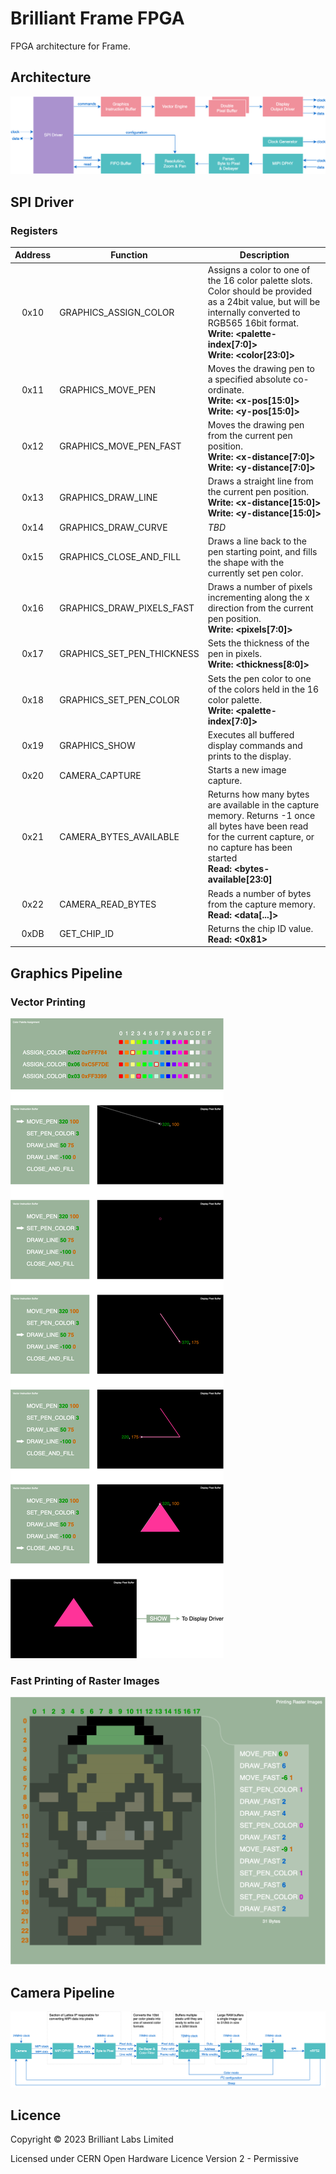 # Brilliant Frame FPGA

FPGA architecture for Frame.

## Architecture

![FPGA architecture block diagram for Frame](docs/top-level-architecture.drawio.png)

## SPI Driver

### Registers

| Address | Function                   | Description | 
|:-------:|----------------------------|-------------|
| 0x10    | GRAPHICS_ASSIGN_COLOR      | Assigns a color to one of the 16 color palette slots. Color should be provided as a 24bit value, but will be internally converted to RGB565 16bit format.<br>**Write: <palette-index[7:0]>**<br>**Write: <color[23:0]>**
| 0x11    | GRAPHICS_MOVE_PEN          | Moves the drawing pen to a specified absolute co-ordinate.<br>**Write: <x-pos[15:0]>**<br>**Write: <y-pos[15:0]>**
| 0x12    | GRAPHICS_MOVE_PEN_FAST     | Moves the drawing pen from the current pen position.<br>**Write: <x-distance[7:0]>**<br>**Write: <y-distance[7:0]>**
| 0x13    | GRAPHICS_DRAW_LINE         | Draws a straight line from the current pen position.<br>**Write: <x-distance[15:0]>**<br>**Write: <y-distance[15:0]>**
| 0x14    | GRAPHICS_DRAW_CURVE        | *TBD*
| 0x15    | GRAPHICS_CLOSE_AND_FILL    | Draws a line back to the pen starting point, and fills the shape with the currently set pen color.
| 0x16    | GRAPHICS_DRAW_PIXELS_FAST  | Draws a number of pixels incrementing along the x direction from the current pen position.<br>**Write: <pixels[7:0]>**
| 0x17    | GRAPHICS_SET_PEN_THICKNESS | Sets the thickness of the pen in pixels.<br>**Write: <thickness[8:0]>**
| 0x18    | GRAPHICS_SET_PEN_COLOR     | Sets the pen color to one of the colors held in the 16 color palette.<br>**Write: <palette-index[7:0]>**
| 0x19    | GRAPHICS_SHOW              | Executes all buffered display commands and prints to the display.
| 0x20    | CAMERA_CAPTURE             | Starts a new image capture.
| 0x21    | CAMERA_BYTES_AVAILABLE     | Returns how many bytes are available in the capture memory. Returns -1 once all bytes have been read for the current capture, or no capture has been started<br>**Read: <bytes-available[23:0]**
| 0x22    | CAMERA_READ_BYTES          | Reads a number of bytes from the capture memory.<br>**Read: <data[...]>**
| 0xDB    | GET_CHIP_ID                | Returns the chip ID value.<br>**Read: <0x81>**

## Graphics Pipeline

### Vector Printing

![](docs/graphics-vector-printing.drawio.png)

### Fast Printing of Raster Images

![](docs/graphics-drawing-raster-images.drawio.png)

## Camera Pipeline

![Camera capture pipeline for Frame](docs/camera-pipeline-architecture.drawio.png)

## Licence

Copyright © 2023 Brilliant Labs Limited

Licensed under CERN Open Hardware Licence Version 2 - Permissive
